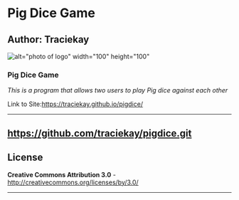 # Pig Dice Game

## Author: Traciekay

![alt="photo of logo" width="100" height="100"](http://www.animatedimages.org/data/media/710/animated-dice-image-0023.gif)

### **Pig Dice Game**

_This is a program that allows two users to play Pig dice against each other_

Link to Site:https://traciekay.github.io/pigdice/

------------------
https://github.com/traciekay/pigdice.git
------------------

License   
------------------

**Creative Commons Attribution 3.0** - http://creativecommons.org/licenses/by/3.0/

------------------
